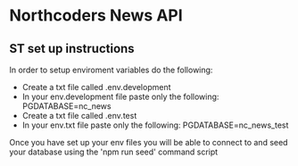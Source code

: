 # Northcoders News API

## ST set up instructions

In order to setup enviroment variables do the following:

- Create a txt file called .env.development
- In your env.development file paste only the following: PGDATABASE=nc_news
- Create a txt file called .env.test
- In your env.txt file paste only the following: PGDATABASE=nc_news_test

Once you have set up your env files you will be able to connect to and seed your database using the 'npm run seed' command script
